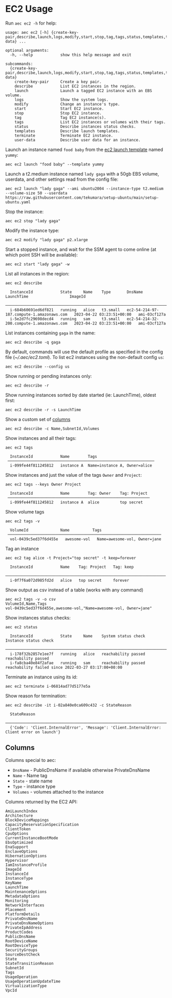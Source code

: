 <!-- [[[cog
import cog
from aec.util.docgen import docs
from aec.util.docgen import mock_aws_config as config
import aec.command.ec2 as ec2
]]] -->
<!-- [[[end]]] -->

# EC2 Usage

Run `aec ec2 -h` for help:

<!-- [[[cog
from aec.main import build_parser
cog.out(f"```\n{build_parser()._subparsers._actions[1].choices['ec2'].format_help()}```")
]]] -->
```
usage: aec ec2 [-h] {create-key-pair,describe,launch,logs,modify,start,stop,tag,tags,status,templates,terminate,user-data} ...

optional arguments:
  -h, --help            show this help message and exit

subcommands:
  {create-key-pair,describe,launch,logs,modify,start,stop,tag,tags,status,templates,terminate,user-data}
    create-key-pair     Create a key pair.
    describe            List EC2 instances in the region.
    launch              Launch a tagged EC2 instance with an EBS volume.
    logs                Show the system logs.
    modify              Change an instance's type.
    start               Start EC2 instance.
    stop                Stop EC2 instance.
    tag                 Tag EC2 instance(s).
    tags                List EC2 instances or volumes with their tags.
    status              Describe instances status checks.
    templates           Describe launch templates.
    terminate           Terminate EC2 instance.
    user-data           Describe user data for an instance.
```
<!-- [[[end]]] -->

Launch an instance named `food baby` from the [ec2 launch template](https://docs.aws.amazon.com/AWSEC2/latest/UserGuide/ec2-launch-templates.html) named `yummy`:

```
aec ec2 launch "food baby" --template yummy
```

Launch a t2.medium instance named `lady gaga` with a 50gb EBS volume, userdata, and other settings read from the config file:

```
aec ec2 launch "lady gaga" --ami ubuntu2004 --instance-type t2.medium --volume-size 50 --userdata https://raw.githubusercontent.com/tekumara/setup-ubuntu/main/setup-ubuntu.yaml
```

Stop the instance:

```
aec ec2 stop "lady gaga"
```

Modify the instance type:

```
aec ec2 modify "lady gaga" p2.xlarge
```

Start a stopped instance, and wait for the SSM agent to come online (at which point SSH will be available):

```
aec ec2 start "lady gaga" -w
```

List all instances in the region:

<!-- [[[cog
cog.out(f"```\n{docs('aec ec2 describe', ec2.describe(config))}\n```")
]]] -->
```
aec ec2 describe

  InstanceId            State     Name    Type       DnsName                                     LaunchTime                  ImageId  
 ─────────────────────────────────────────────────────────────────────────────────────────────────────────────────────────────────────────
  i-684b60691ed6df821   running   alice   t3.small   ec2-54-214-97-187.compute-1.amazonaws.com   2023-04-22 03:23:51+00:00   ami-03cf127a  
  i-5e2d7fc29698decd4   running   sam     t3.small   ec2-54-214-32-200.compute-1.amazonaws.com   2023-04-22 03:23:51+00:00   ami-03cf127a
```
<!-- [[[end]]] -->

List instances containing `gaga` in the name:

```
aec ec2 describe -q gaga
```

By default, commands will use the default profile as specified in the config file (_~/.aec/ec2.toml_). To list ec2 instances using the non-default config `us`:

```
aec ec2 describe --config us
```

Show running or pending instances only:

```
aec ec2 describe -r
```

Show running instances sorted by date started (ie: LaunchTime), oldest first:

```
aec ec2 describe -r -s LaunchTime
```

Show a custom set of [columns](#columns)

```
aec ec2 describe -c Name,SubnetId,Volumes
```

Show instances and all their tags:

```
aec ec2 tags

  InstanceId            Name        Tags
 ────────────────────────────────────────────────────────────────
  i-099fe44f811245812   instance A  Name=instance A, Owner=alice
```

Show instances and just the value of the tags `Owner` and `Project`:

```
aec ec2 tags --keys Owner Project

  InstanceId            Name        Tag: Owner    Tag: Project
 ──────────────────────────────────────────────────────────────
  i-099fe44f811245812   instance A  alice         top secret
```

Show volume tags

```
aec ec2 tags -v

  VolumeId              Name          Tags
 ───────────────────────────────────────────────────────────────────
  vol-0439c5ed37f6d455e   awesome-vol   Name=awesome-vol, Owner=jane
```

Tag an instance

```
aec ec2 tag alice -t Project="top secret" -t keep=forever

  InstanceId            Name    Tag: Project   Tag: keep
 ──────────────────────────────────────────────────────────────────────
  i-0f7f6a072d985fd2d   alice   top secret     forever
```

Show output as csv instead of a table (works with any command)

```
aec ec2 tags -v -o csv
VolumeId,Name,Tags
vol-0439c5ed37f6d455e,awesome-vol,"Name=awesome-vol, Owner=jane"
```

Show instances status checks:

```
aec ec2 status

  InstanceId            State     Name    System status check   Instance status check
 ───────────────────────────────────────────────────────────────────────────────────────────────────────────────────
  i-178f32b2857e1ee7f   running   alice   reachability passed   reachability passed
  i-fa8cba40e84f2afae   running   sam     reachability passed   reachability failed since 2022-03-27 03:17:00+00:00
```

Terminate an instance using its id:

```
aec ec2 terminate i-06814ad77d5177e5a
```

Show reason for termination:

```
aec ec2 describe -it i-02a840e0ca609c432 -c StateReason

  StateReason
 ─────────────────────────────────────────────────────────────────────────────────────────────
  {'Code': 'Client.InternalError', 'Message': 'Client.InternalError: Client error on launch'}
```

## Columns

Columns special to aec:

- `DnsName` - PublicDnsName if available otherwise PrivateDnsName
- `Name` - Name tag
- `State` - state name
- `Type` - instance type
- `Volumes` - volumes attached to the instance

Columns returned by the EC2 API:

```
AmiLaunchIndex
Architecture
BlockDeviceMappings
CapacityReservationSpecification
ClientToken
CpuOptions
CurrentInstanceBootMode
EbsOptimized
EnaSupport
EnclaveOptions
HibernationOptions
Hypervisor
IamInstanceProfile
ImageId
InstanceId
InstanceType
KeyName
LaunchTime
MaintenanceOptions
MetadataOptions
Monitoring
NetworkInterfaces
Placement
PlatformDetails
PrivateDnsName
PrivateDnsNameOptions
PrivateIpAddress
ProductCodes
PublicDnsName
RootDeviceName
RootDeviceType
SecurityGroups
SourceDestCheck
State
StateTransitionReason
SubnetId
Tags
UsageOperation
UsageOperationUpdateTime
VirtualizationType
VpcId
```
